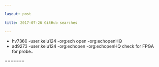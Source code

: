 ```yaml
---

layout: post

title: 2017-07-26 GitHub searches

---
```



-   hv7360 -user:kelu124 -org:ech open -org:echopenHQ
-   ad9273 -user:kelu124 -org:echopen -org:echopenHQ check for FPGA
    for probe..

=======

